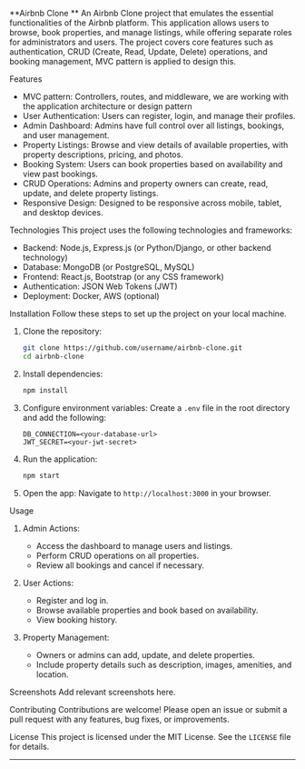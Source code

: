 **Airbnb Clone
**
An Airbnb Clone project that emulates the essential functionalities of the Airbnb platform. This application allows users to browse, book properties, and manage listings, while offering separate roles for administrators and users. The project covers core features such as authentication, CRUD (Create, Read, Update, Delete) operations, and booking management, MVC pattern is applied to design this.

 Features
- MVC pattern: Controllers, routes, and middleware, we are working with the application architecture or design pattern
- User Authentication: Users can register, login, and manage their profiles.
- Admin Dashboard: Admins have full control over all listings, bookings, and user management.
- Property Listings: Browse and view details of available properties, with property descriptions, pricing, and photos.
- Booking System: Users can book properties based on availability and view past bookings.
- CRUD Operations: Admins and property owners can create, read, update, and delete property listings.
- Responsive Design: Designed to be responsive across mobile, tablet, and desktop devices.

 Technologies
This project uses the following technologies and frameworks:
- Backend: Node.js, Express.js (or Python/Django, or other backend technology)
- Database: MongoDB (or PostgreSQL, MySQL)
- Frontend: React.js, Bootstrap (or any CSS framework)
- Authentication: JSON Web Tokens (JWT)
- Deployment: Docker, AWS (optional)

 Installation
Follow these steps to set up the project on your local machine.

1. Clone the repository:
   ```bash
   git clone https://github.com/username/airbnb-clone.git
   cd airbnb-clone
   ```

2. Install dependencies:
   ```bash
   npm install
   ```

3. Configure environment variables:
   Create a `.env` file in the root directory and add the following:
   ```plaintext
   DB_CONNECTION=<your-database-url>
   JWT_SECRET=<your-jwt-secret>
   ```

4. Run the application:
   ```bash
   npm start
   ```

5. Open the app:
   Navigate to `http://localhost:3000` in your browser.

 Usage
1. Admin Actions:
   - Access the dashboard to manage users and listings.
   - Perform CRUD operations on all properties.
   - Review all bookings and cancel if necessary.

2. User Actions:
   - Register and log in.
   - Browse available properties and book based on availability.
   - View booking history.

3. Property Management:
   - Owners or admins can add, update, and delete properties.
   - Include property details such as description, images, amenities, and location.

 Screenshots
Add relevant screenshots here.

 Contributing
Contributions are welcome! Please open an issue or submit a pull request with any features, bug fixes, or improvements.

 License
This project is licensed under the MIT License. See the `LICENSE` file for details.

---

